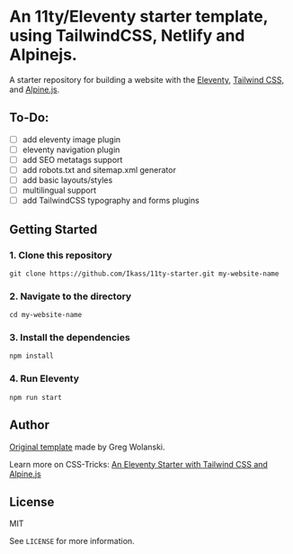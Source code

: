# An 11ty/Eleventy starter template, using TailwindCSS, Netlify and Alpinejs.

A starter repository for building a website with the [Eleventy](https://www.11ty.dev), [Tailwind CSS](https://tailwindcss.com), and [Alpine.js](https://alpinejs.dev).

## To-Do:

- [ ] add eleventy image plugin
- [ ] eleventy navigation plugin
- [ ] add SEO metatags support
- [ ] add robots.txt and sitemap.xml generator
- [ ] add basic layouts/styles
- [ ] multilingual support
- [ ] add TailwindCSS typography and forms plugins

## Getting Started

### 1. Clone this repository

```
git clone https://github.com/Ikass/11ty-starter.git my-website-name
```

### 2. Navigate to the directory

```
cd my-website-name
```

### 3. Install the dependencies

```
npm install
```

### 4. Run Eleventy

```
npm run start
```

## Author

[Original template](https://github.com/gregwolanski/eleventy-tailwindcss-alpinejs-starter) made by Greg Wolanski.

Learn more on CSS-Tricks: [An Eleventy Starter with Tailwind CSS and Alpine.js](https://css-tricks.com/eleventy-starter-with-tailwind-css-alpine-js/)

## License

MIT

See `LICENSE` for more information.
